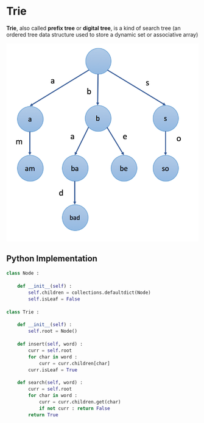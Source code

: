 # Trie

**Trie**, also called **prefix tree** or **digital tree**, is a kind of search tree (an ordered tree data structure used to store a dynamic set or associative array)

![Trie](./pic/trie.png)

## Python Implementation

```python
class Node :

    def __init__(self) :
        self.children = collections.defaultdict(Node)
        self.isLeaf = False

class Trie :

    def __init__(self) :
        self.root = Node()

    def insert(self, word) :
        curr = self.root
        for char in word :
            curr = curr.children[char]
        curr.isLeaf = True

    def search(self, word) :
        curr = self.root
        for char in word :
            curr = curr.children.get(char)
            if not curr : return False
        return True

```
